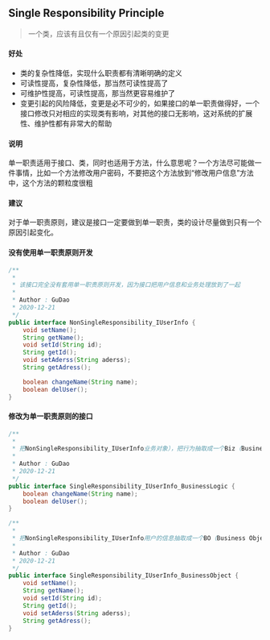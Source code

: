 ## Single Responsibility Principle
> 一个类，应该有且仅有一个原因引起类的变更

#### 好处
* 类的复杂性降低，实现什么职责都有清晰明确的定义
* 可读性提高，复杂性降低，那当然可读性提高了
* 可维护性提高，可读性提高，那当然更容易维护了
* 变更引起的风险降低，变更是必不可少的，如果接口的单一职责做得好，一个接口修改只对相应的实现类有影响，对其他的接口无影响，这对系统的扩展性、维护性都有非常大的帮助

#### 说明
单一职责适用于接口、类，同时也适用于方法，什么意思呢？一个方法尽可能做一件事情，比如一个方法修改用户密码，不要把这个方法放到“修改用户信息”方法中，这个方法的颗粒度很粗

#### 建议
对于单一职责原则，建议是接口一定要做到单一职责，类的设计尽量做到只有一个原因引起变化。

#### 没有使用单一职责原则开发
```java
/**
 *
 * 该接口完全没有套用单一职责原则开发，因为接口把用户信息和业务处理放到了一起
 *
 * Author : GuDao
 * 2020-12-21
 */
public interface NonSingleResponsibility_IUserInfo {
    void setName();
    String getName();
    void setId(String id);
    String getId();
    void setAderss(String aderss);
    String getAdress();

    boolean changeName(String name);
    boolean delUser();
}
```
#### 修改为单一职责原则的接口
```java
/**
 *
 * 把NonSingleResponsibility_IUserInfo业务对象），把行为抽取成一个Biz（Business Logic，业务逻辑）
 *
 * Author : GuDao
 * 2020-12-21
 */
public interface SingleResponsibility_IUserInfo_BusinessLogic {
    boolean changeName(String name);
    boolean delUser();
}

/**
 *
 * 把NonSingleResponsibility_IUserInfo用户的信息抽取成一个BO（Business Object）
 *
 * Author : GuDao
 * 2020-12-21
 */
public interface SingleResponsibility_IUserInfo_BusinessObject {
    void setName();
    String getName();
    void setId(String id);
    String getId();
    void setAderss(String aderss);
    String getAdress();
}
```
